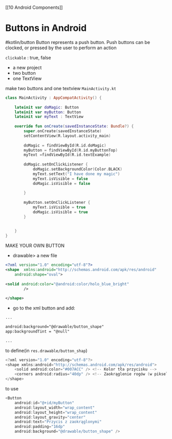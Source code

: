 [[10 Android Components]]
# Buttons in Android
#kotlin/button
Button represents a push button. Push buttons can be clocked, or pressed by the user to perform an action

 `clickable` : true, false
 
- a new project
- two button
- one TextView


make two buttons and one textview
`MainActivity.kt`
```kotlin
class MainActivity : AppCompatActivity() {  
  
    lateinit var doMagic: Button  
    lateinit var myButton: Button  
    lateinit var myText : TextView  
  
    override fun onCreate(savedInstanceState: Bundle?) {  
        super.onCreate(savedInstanceState)  
        setContentView(R.layout.activity_main)  
  
        doMagic = findViewById(R.id.doMagic)  
        myButton = findViewById(R.id.myButtonTop)  
        myText =findViewById(R.id.textExample)  
  
        doMagic.setOnClickListener {  
            doMagic.setBackgroundColor(Color.BLACK)  
            myText.setText("I have done my magic")  
            myText.isVisible = false  
            doMagic.isVisible = false  
  
        }  
  
        myButton.setOnClickListener {  
            myText.isVisible = true  
            doMagic.isVisible = true  
        }  
  
  
    }  
}
```

MAKE YOUR OWN BUTTON
- drawable> a new file
```xml
<?xml version="1.0" encoding="utf-8"?>  
<shape  xmlns:android="http://schemas.android.com/apk/res/android"  
    android:shape="oval">  
  
<solid android:color="@android:color/holo_blue_bright"  
        />  
  
</shape>
```

- go to the xml button and add:
```xml
...

android:background="@drawable/button_shape"
app:backgroundTint = "@null"

...
```


to define(in `res.drawable/button_shap`)
```kotlin
<?xml version="1.0" encoding="utf-8"?>  
<shape xmlns:android="http://schemas.android.com/apk/res/android">  
    <solid android:color="#007ACC" /> <!-- Kolor tła przycisku -->  
    <corners android:radius="40dp" /> <!-- Zaokrąglenie rogów (w pikselach lub dp) -->  
</shape>
```

to use
```kotlin
<Button  
    android:id="@+id/myButton"  
    android:layout_width="wrap_content"  
    android:layout_height="wrap_content"  
    android:layout_gravity="center"  
    android:text="Przycis z zaokrąglonymi"  
    android:padding="16dp"  
    android:background="@drawable/button_shape" />
```











